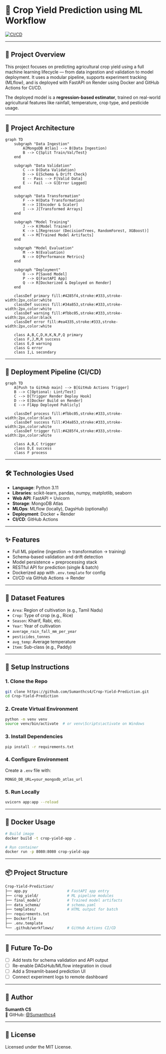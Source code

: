 # 🌾 Crop Yield Prediction using ML Workflow

[![CI/CD](https://github.com/Sumanthcs4/Crop-Yield-Prediction/actions/workflows/main.yaml/badge.svg)](https://github.com/Sumanthcs4/Crop-Yield-Prediction/actions/workflows/main.yaml)

---

## 📌 Project Overview

This project focuses on predicting agricultural crop yield using a full machine learning lifecycle — from data ingestion and validation to model deployment. It uses a modular pipeline, supports experiment tracking (MLflow), and is deployed with FastAPI on Render using Docker and GitHub Actions for CI/CD.

The deployed model is a **regression-based estimator**, trained on real-world agricultural features like rainfall, temperature, crop type, and pesticide usage.

---

## 📐 Project Architecture

```mermaid
graph TD
    subgraph "Data Ingestion"
        A[MongoDB Atlas] --> B(Data Ingestion)
        B --> C{Split Train/Val/Test}
    end

    subgraph "Data Validation"
        C --> D(Data Validation)
        D --> E{Schema & Drift Check}
        E -- Pass --> F[Valid Data]
        E -- Fail --> G[Error Logged]
    end

    subgraph "Data Transformation"
        F --> H(Data Transformation)
        H --> I[Encoder & Scaler]
        I --> J[Transformed Arrays]
    end

    subgraph "Model Training"
        J --> K(Model Trainer)
        K --> L[Regressor (DecisionTrees, RandomForest, XGBoost)]
        K --> M[Trained Model Artifacts]
    end

    subgraph "Model Evaluation"
        M --> N(Evaluation)
        N --> O{Performance Metrics}
    end

    subgraph "Deployment"
        O --> P[Saved Model]
        P --> Q[FastAPI App]
        Q --> R[Dockerized & Deployed on Render]
    end

    classDef primary fill:#4285f4,stroke:#333,stroke-width:2px,color:white
    classDef success fill:#34a853,stroke:#333,stroke-width:2px,color:white
    classDef warning fill:#fbbc05,stroke:#333,stroke-width:2px,color:black
    classDef error fill:#ea4335,stroke:#333,stroke-width:2px,color:white

    class A,B,C,D,H,K,N,P,Q primary
    class F,J,M,R success
    class E,O warning
    class G error
    class I,L secondary
```

---

## 🚀 Deployment Pipeline (CI/CD)

```mermaid
graph TD
    A[Push to GitHub main] --> B[GitHub Actions Trigger]
    B --> C[Optional: Lint/Test]
    C --> D[Trigger Render Deploy Hook]
    D --> E[Docker Build on Render]
    E --> F[App Deployed Publicly]

    classDef process fill:#fbbc05,stroke:#333,stroke-width:2px,color:black
    classDef success fill:#34a853,stroke:#333,stroke-width:2px,color:white
    classDef trigger fill:#4285f4,stroke:#333,stroke-width:2px,color:white

    class A,B,C trigger
    class D,E success
    class F process
```

---

## 🛠 Technologies Used

- **Language**: Python 3.11
- **Libraries**: scikit-learn, pandas, numpy, matplotlib, seaborn
- **Web API**: FastAPI + Uvicorn
- **Storage**: MongoDB Atlas
- **MLOps**: MLflow (locally), DagsHub (optionally)
- **Deployment**: Docker + Render
- **CI/CD**: GitHub Actions

---

## ✨ Features

- Full ML pipeline (ingestion → transformation → training)
- Schema-based validation and drift detection
- Model persistence + preprocessing stack
- RESTful API for prediction (single & batch)
- Dockerized app with `.env.template` for config
- CI/CD via GitHub Actions → Render

---

## 📁 Dataset Features

- `Area`: Region of cultivation (e.g., Tamil Nadu)
- `Crop`: Type of crop (e.g., Rice)
- `Season`: Kharif, Rabi, etc.
- `Year`: Year of cultivation
- `average_rain_fall_mm_per_year`
- `pesticides_tonnes`
- `avg_temp`: Average temperature
- `Item`: Sub-class (e.g., Paddy)

---

## 🧪 Setup Instructions

### 1. Clone the Repo
```bash
git clone https://github.com/Sumanthcs4/Crop-Yield-Prediction.git
cd Crop-Yield-Prediction
```

### 2. Create Virtual Environment
```bash
python -m venv venv
source venv/bin/activate  # or venv\Scripts\activate on Windows
```

### 3. Install Dependencies
```bash
pip install -r requirements.txt
```

### 4. Configure Environment
Create a `.env` file with:
```env
MONGO_DB_URL=your_mongodb_atlas_url
```

### 5. Run Locally
```bash
uvicorn app:app --reload
```

---

## 🐳 Docker Usage

```bash
# Build image
docker build -t crop-yield-app .

# Run container
docker run -p 8080:8080 crop-yield-app
```

---

## 📦 Project Structure

```bash
Crop-Yield-Prediction/
├── app.py                  # FastAPI app entry
├── crop_yield/             # ML pipeline modules
├── final_model/            # Trained model artifacts
├── data_schema/            # schema.yaml
├── templates/              # HTML output for batch
├── requirements.txt
├── Dockerfile
├── .env.template
└── .github/workflows/      # GitHub Actions CI/CD
```

---

## 📌 Future To-Do

- [ ] Add tests for schema validation and API output
- [ ] Re-enable DAGsHub/MLflow integration in cloud
- [ ] Add a Streamlit-based prediction UI
- [ ] Connect experiment logs to remote dashboard

---

## 👤 Author

**Sumanth CS**  
📂 GitHub: [@Sumanthcs4](https://github.com/Sumanthcs4)

---

## 📝 License

Licensed under the MIT License.
